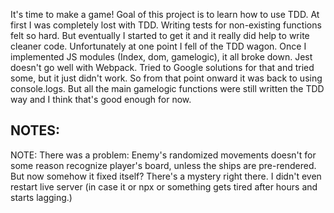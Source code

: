It's time to make a game! Goal of this project is to learn how to use TDD.
At first I was completely lost with TDD. Writing tests for non-existing functions felt so hard. But eventually
I started to get it and it really did help to write cleaner code. Unfortunately at one point I fell of the TDD
wagon. Once I implemented JS modules (Index, dom, gamelogic), it all broke down. Jest doesn't go well with
Webpack. Tried to Google solutions for that and tried some, but it just didn't work. So from that point onward it
was back to using console.logs. But all the main gamelogic functions were still written the TDD way and I think that's
good enough for now.

## NOTES:

NOTE: There was a problem: Enemy's randomized movements doesn't for some reason recognize player's board, unless
the ships are pre-rendered.
But now somehow it fixed itself? There's a mystery right there. I didn't even restart live server (in case it or npx or something gets tired
after hours and starts lagging.)
